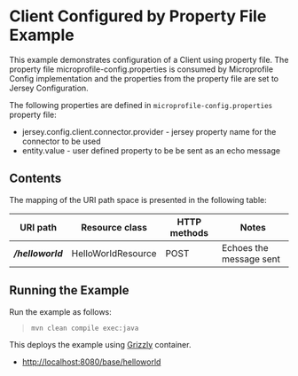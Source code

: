 [//]: # " Copyright (c) 2023 Oracle and/or its affiliates. All rights reserved. "
[//]: # " "
[//]: # " This program and the accompanying materials are made available under the "
[//]: # " terms of the Eclipse Distribution License v. 1.0, which is available at "
[//]: # " http://www.eclipse.org/org/documents/edl-v10.php. "
[//]: # " "
[//]: # " SPDX-License-Identifier: BSD-3-Clause "

Client Configured by Property File Example
==========================================

This example demonstrates configuration of a Client using property file.
The property file microprofile-config.properties is consumed by 
Microprofile Config implementation and the properties from the 
property file are set to Jersey Configuration.

The following properties are defined in `microprofile-config.properties` property file:
  * jersey.config.client.connector.provider - jersey property name for the connector to be used
  * entity.value - user defined property to be be sent as an echo message  


Contents
--------

The mapping of the URI path space is presented in the following table:

URI path             | Resource class      | HTTP methods | Notes
-------------------- | ------------------- |--------------| --------------------------------------------------------
**_/helloworld_**    | HelloWorldResource  | POST         |  Echoes the message sent

Running the Example
-------------------

Run the example as follows:

>     mvn clean compile exec:java

This deploys the example using [Grizzly](http://grizzly.java.net/) container.

-   <http://localhost:8080/base/helloworld>
